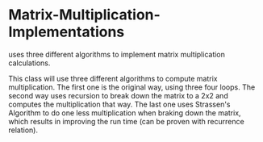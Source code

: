 # Matrix-Multiplication-Implementations
uses three different algorithms to implement matrix multiplication calculations.

This class will use three different algorithms to compute matrix multiplication. 
The first  one is the original way, using three four loops. The second way uses 
recursion to break down the matrix to a 2x2 and computes the multiplication that way. 
The last one uses Strassen's Algorithm to do one less multiplication when braking down the matrix,
which results in improving the run time (can be proven with recurrence relation).
